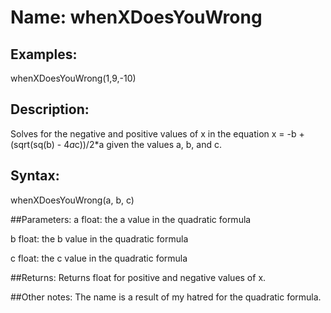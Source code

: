 # Name: whenXDoesYouWrong

## Examples:
whenXDoesYouWrong(1,9,-10)

## Description:
Solves for the negative and positive values of x in the equation x = -b + (sqrt(sq(b) - 4*a*c))/2*a given the values a, b, and c.

## Syntax:
whenXDoesYouWrong(a, b, c)

##Parameters: 
a     float: the a value in the quadratic formula

b     float: the b value in the quadratic formula

c     float: the c value in the quadratic formula

##Returns:
Returns float for positive and negative values of x.

##Other notes:
The name is a result of my hatred for the quadratic formula.

